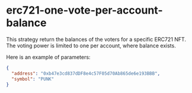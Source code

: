 # erc721-one-vote-per-account-balance

This strategy return the balances of the voters for a specific ERC721 NFT. The 
voting power is limited to one per account, where balance exists.

Here is an example of parameters:

```json
{
  "address": "0xb47e3cd837dDF8e4c57F05d70Ab865de6e193BBB",
  "symbol": "PUNK"
}
```
